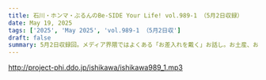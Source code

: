 ```yaml
---
title: 石川・ホンマ・ぶるんのBe-SIDE Your Life! vol.989-1 （5月2日収録）
date: May 19, 2025
tags: ['2025', 'May 2025', 'vol.989-1 （5月2日収']
draft: false
summary: 5月2日収録回。メディア界隈ではよくある「お差入れを戴く」お話し。お土産、お持たせ、ご挨拶。巷では贈り合う機会も減ってきたそうですが、本番前、中座しにくい現場には特に、大変有難いものです...
---
```


http://project-phi.ddo.jp/ishikawa/ishikawa989_1.mp3